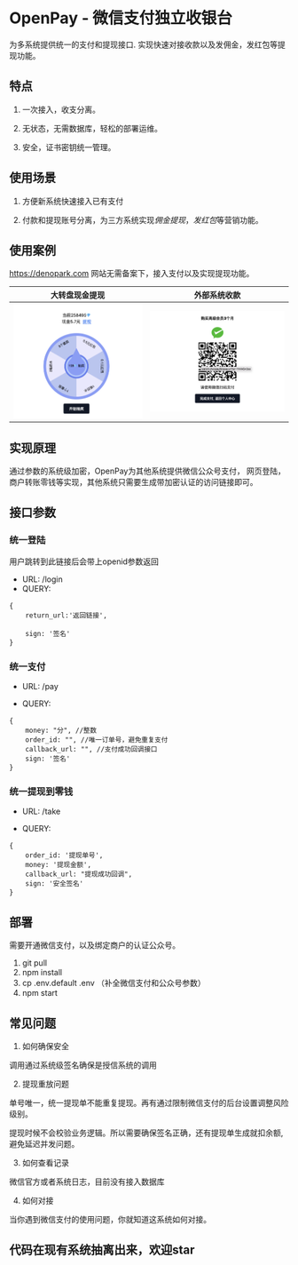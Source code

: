 # OpenPay - 微信支付独立收银台

为多系统提供统一的支付和提现接口. 实现快速对接收款以及发佣金，发红包等提现功能。

## 特点

1. 一次接入，收支分离。

2. 无状态，无需数据库，轻松的部署运维。

3. 安全，证书密钥统一管理。

## 使用场景

1. 方便新系统快速接入已有支付

2. 付款和提现账号分离，为三方系统实现*佣金提现*，*发红包*等营销功能。

## 使用案例

https://denopark.com 网站无需备案下，接入支付以及实现提现功能。

|  大转盘现金提现| 外部系统收款|
|  ----  | ----  |
| ![](images/lucky.png) | ![](images/payment.png)|


## 实现原理

通过参数的系统级加密，OpenPay为其他系统提供微信公众号支付， 网页登陆，商户转账零钱等实现，其他系统只需要生成带加密认证的访问链接即可。

## 接口参数

### 统一登陆

用户跳转到此链接后会带上openid参数返回

- URL: /login
- QUERY:

```
{
	return_url:'返回链接',

	sign: '签名'
}
```


### 统一支付

- URL: /pay

- QUERY:
```
{
	money: "分", //整数
	order_id: "", //唯一订单号，避免重复支付
	callback_url: "", //支付成功回调接口
	sign: '签名'
}
```

### 统一提现到零钱

- URL: /take

- QUERY:

```
{
	order_id: '提现单号',
	money: '提现金额',
	callback_url: "提现成功回调",
	sign: '安全签名'
}
```



## 部署

需要开通微信支付，以及绑定商户的认证公众号。

1. git pull
2. npm install
3. cp .env.default .env （补全微信支付和公众号参数）
4. npm start

## 常见问题

1. 如何确保安全

调用通过系统级签名确保是授信系统的调用

2. 提现重放问题

单号唯一，统一提现单不能重复提现。再有通过限制微信支付的后台设置调整风险级别。

提现时候不会校验业务逻辑。所以需要确保签名正确，还有提现单生成就扣余额, 避免延迟并发问题。

3. 如何查看记录

微信官方或者系统日志，目前没有接入数据库

4. 如何对接

当你遇到微信支付的使用问题，你就知道这系统如何对接。


## 代码在现有系统抽离出来，欢迎star